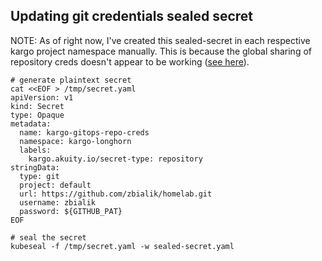 ## Updating git credentials sealed secret

NOTE: As of right now, I've created this sealed-secret in each respective kargo project namespace manually. This is because the global sharing of repository creds doesn't appear to be working ([see here](https://github.com/akuity/kargo/pull/1041)).

```
# generate plaintext secret
cat <<EOF > /tmp/secret.yaml
apiVersion: v1
kind: Secret
type: Opaque
metadata:
  name: kargo-gitops-repo-creds
  namespace: kargo-longhorn
  labels:
    kargo.akuity.io/secret-type: repository
stringData:
  type: git
  project: default
  url: https://github.com/zbialik/homelab.git
  username: zbialik
  password: ${GITHUB_PAT}
EOF

# seal the secret
kubeseal -f /tmp/secret.yaml -w sealed-secret.yaml
```
